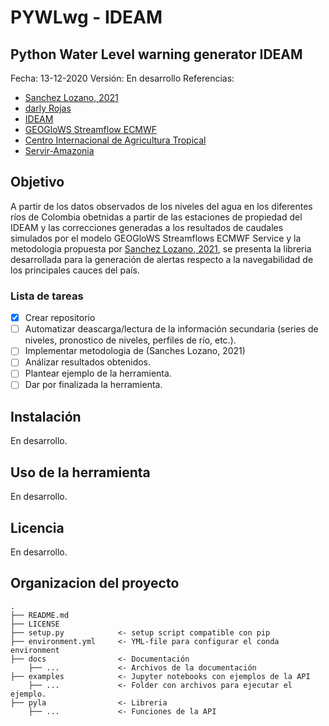 # PYWLwg - IDEAM
## Python Water Level warning generator IDEAM


Fecha:       13-12-2020
Versión:     En desarrollo
Referencias: 
 * [Sanchez Lozano, 2021](https://www.doi.org/10.3390/hydrology8020071)
 * [darly Rojas](https://github.com/DarllyRojas)
 * [IDEAM](http://www.ideam.gov.co)
 * [GEOGloWS Streamflow ECMWF](https://geoglows.ecmwf.int)
 * [Centro Internacional de Agricultura Tropical](https://ciat.cgiar.org/?lang=es)
 * [Servir-Amazonia](https://servir.ciat.cgiar.org/?lang=es)


## Objetivo
A partir de los datos observados de los niveles del agua en los diferentes ríos
de Colombia obetnidas a partir de las estaciones de propiedad del IDEAM y las 
correcciones generadas a los resultados de caudales simulados por el modelo 
GEOGloWS Streamflows ECMWF Service y la metodologia propuesta por [Sanchez Lozano, 2021](https://www.doi.org/10.3390/hydrology8020071),
se presenta la libreria desarrollada para la generación de alertas respecto a la
navegabilidad de los principales cauces del país.


### Lista de tareas
- [x] Crear repositorio
- [ ] Automatizar deascarga/lectura de la información secundaria (series de niveles,
	  pronostico de niveles, perfiles de río, etc.).
- [ ] Implementar metodologia de (Sanches Lozano, 2021)
- [ ] Análizar resultados obtenidos.
- [ ] Plantear ejemplo de la herramienta.
- [ ] Dar por finalizada la herramienta.

Instalación
-----------
En desarrollo.

Uso de la herramienta
---------------------
En desarrollo.

Licencia
--------
En desarrollo.

Organizacion del proyecto
-------------------------
    .
    ├── README.md
    ├── LICENSE
    ├── setup.py            <- setup script compatible con pip
    ├── environment.yml     <- YML-file para configurar el conda environment
    ├── docs                <- Documentación
        ├── ...             <- Archivos de la documentación
    ├── examples            <- Jupyter notebooks con ejemplos de la API
        ├── ...             <- Folder con archivos para ejecutar el ejemplo.
    ├── pyla                <- Libreria
        ├── ...             <- Funciones de la API

